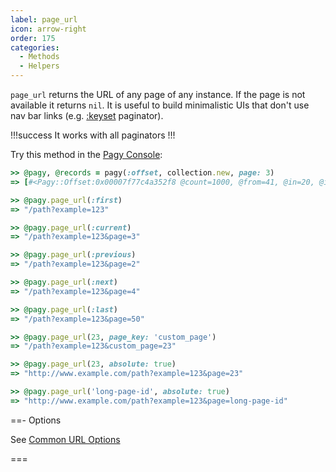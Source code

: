 ```yaml
---
label: page_url
icon: arrow-right
order: 175
categories:
  - Methods
  - Helpers
---
```


`page_url` returns the URL of any page of any instance. If the page is not available it returns `nil`. It is useful to build minimalistic UIs that don't use nav bar links (e.g. [:keyset](../paginators/keyset.md) paginator).

!!!success It works with all paginators
!!!

Try this method in the [Pagy Console](../../sandbox/console.md):

```ruby
>> @pagy, @records = pagy(:offset, collection.new, page: 3)
=> [#<Pagy::Offset:0x00007f77c4a352f8 @count=1000, @from=41, @in=20, @in_range=true, @last=50, @limit=20, @next=4, @offset=40, @options={limit: 20, limit_key: "limit", page_key: "page", page: 3, request: {base_url: "http://www.example.com", path: "/path", query_hash: {example: "123"}}, count: 1000}, @page=3, @previous=2, @to=60>, [41, 42, 43, 44, 45, 46, 47, 48, 49, 50, 51, 52, 53, 54, 55, 56, 57, 58, 59, 60]]

>> @pagy.page_url(:first)
=> "/path?example=123"

>> @pagy.page_url(:current)
=> "/path?example=123&page=3"

>> @pagy.page_url(:previous)
=> "/path?example=123&page=2"

>> @pagy.page_url(:next)
=> "/path?example=123&page=4"

>> @pagy.page_url(:last)
=> "/path?example=123&page=50"

>> @pagy.page_url(23, page_key: 'custom_page')
=> "/path?example=123&custom_page=23"

>> @pagy.page_url(23, absolute: true)
=> "http://www.example.com/path?example=123&page=23"

>> @pagy.page_url('long-page-id', absolute: true)
=> "http://www.example.com/path?example=123&page=long-page-id"
```

==- Options

See [Common URL Options](../methods#common-url-options)

===
